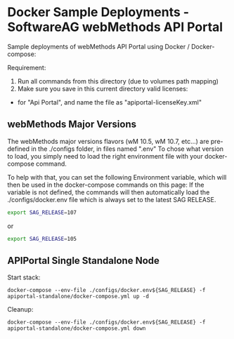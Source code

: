 # Docker Sample Deployments - SoftwareAG webMethods API Portal

Sample deployments of webMethods API Portal using Docker / Docker-compose:

Requirement: 

1) Run all commands from this directory (due to volumes path mapping)
2) Make sure you save in this current directory valid licenses:
 - for "Api Portal", and name the file as "apiportal-licenseKey.xml"

## webMethods Major Versions

The webMethods major versions flavors (wM 10.5, wM 10.7, etc...) are pre-defined in the ./configs folder, in files named ".env<version>"
To chose what version to load, you simply need to load the right environment file with your docker-compose command.

To help with that, you can set the following Environment variable, which will then be used in the docker-compose commands on this page:
If the variable is not defined, the commands will then automatically load the ./configs/docker.env file which is always set to the latest SAG RELEASE.

```bash
export SAG_RELEASE=107
```

or 

```bash
export SAG_RELEASE=105
```

## APIPortal Single Standalone Node

Start stack:

```
docker-compose --env-file ./configs/docker.env${SAG_RELEASE} -f apiportal-standalone/docker-compose.yml up -d
```

Cleanup:

```
docker-compose --env-file ./configs/docker.env${SAG_RELEASE} -f apiportal-standalone/docker-compose.yml down
```

